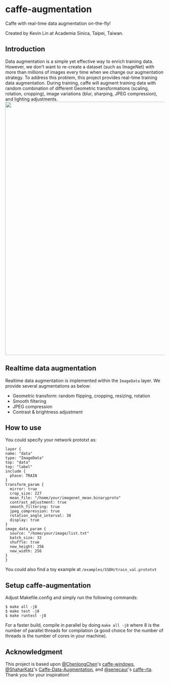 # caffe-augmentation

Caffe with real-time data augmentation on-the-fly!

Created by Kevin Lin at Academia Sinica, Taipei, Taiwan.


## Introduction
Data augmentation is a simple yet effective way to enrich training data. However, we don't want to re-create a dataset (such as ImageNet) with more than millions of images every time when we change our augmentation strategy. To address this problem, this project provides real-time training data augmentation. During training, caffe will augment training data with random combination of different Geometric transformations (scaling, rotation, cropping), image variations (blur, sharping, JPEG compression), and lighting adjustments.
<img src="https://www.csie.ntu.edu.tw/~r01944012/bb.gif" width="800">


## Realtime data augmentation
Realtime data augmentation is implemented within the `ImageData` layer. We provide several augmentations as below:
- Geometric transform: random flipping, cropping, resizing, rotation
- Smooth filtering
- JPEG compression
- Contrast & brightness adjustment


## How to use
You could specify your network prototxt as:

    layer {
    name: "data"
    type: "ImageData"
    top: "data"
    top: "label"
    include {
      phase: TRAIN
    }
    transform_param {
      mirror: true
      crop_size: 227
      mean_file: "/home/your/imagenet_mean.binaryproto"
      contrast_adjustment: true
      smooth_filtering: true
      jpeg_compression: true
      rotation_angle_interval: 30
      display: true
    }
    image_data_param {
      source: "/home/your/image/list.txt"
      batch_size: 32
      shuffle: true
      new_height: 256
      new_width: 256
    }
    }

You could also find a toy example at `/examples/SSDH/train_val.prototxt`

## Setup caffe-augmentation
Adjust Makefile.config and simply run the following commands:

    $ make all -j8
    $ make test -j8
    $ make runtest -j8

For a faster build, compile in parallel by doing `make all -j8` where 8 is the number of parallel threads for compilation (a good choice for the number of threads is the number of cores in your machine).


## Acknowledgment
This project is based upon [@ChenlongChen](https://github.com/ChenglongChen)'s [caffe-windows](https://github.com/ChenglongChen/caffe-windows), [@ShaharKatz](https://github.com/ShaharKatz)'s [Caffe-Data-Augmentation](https://github.com/ShaharKatz/Caffe-Data-Augmentation), and [@senecaur](https://github.com/senecaur)'s [caffe-rta](https://github.com/senecaur/caffe-rta). Thank you for your inspiration!





